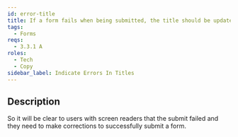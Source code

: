 ```yaml
---
id: error-title
title: If a form fails when being submitted, the title should be updated to indicate an error
tags:
  - Forms
reqs:
  - 3.3.1 A
roles:
  - Tech
  - Copy
sidebar_label: Indicate Errors In Titles
---
```


## Description

So it will be clear to users with screen readers that the submit failed and they need to make corrections to successfully submit a form.
